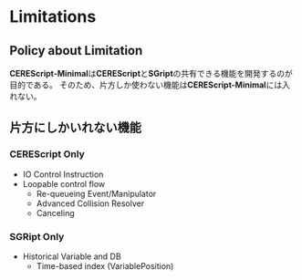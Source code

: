 Limitations
====

## Policy about Limitation

**CEREScript-Minimal**は**CEREScript**と**SGript**の共有できる機能を開発するのが目的である。
そのため、片方しか使わない機能は**CEREScript-Minimal**には入れない。

## 片方にしかいれない機能

### CEREScript Only

* IO Control Instruction
* Loopable control flow
  * Re-queueing Event/Manipulator
  * Advanced Collision Resolver
  * Canceling

### SGRipt Only

* Historical Variable and DB
  * Time-based index (VariablePosition)
